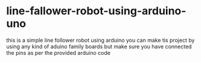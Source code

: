 # line-fallower-robot-using-arduino-uno
this is a simple line follower robot using arduino
you can make tis project by using any kind of aduino family boards but make sure you have connected the pins as per the provided arduino code

